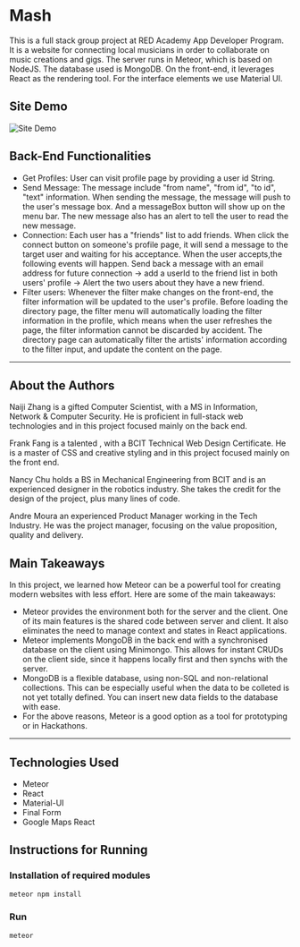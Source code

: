 # Mash

This is a full stack group project at RED Academy App Developer Program. It is a website for connecting local musicians in order to collaborate on music creations and gigs. The server runs in Meteor, which is based on NodeJS. The database used is MongoDB. On the front-end, it leverages React as the rendering tool. For the interface elements we use Material UI.

## Site Demo

![Site Demo](/public/images/site-demo.gif)

## Back-End Functionalities

- Get Profiles: User can visit profile page by providing a user id String.
- Send Message: The message include "from name", "from id", "to id", "text" information. When sending the message, the message will push to the user's message box. And a messageBox button will show up on the menu bar. The new message also has an alert to tell the user to read the new message.
- Connection: Each user has a "friends" list to add friends. When click the connect button on someone's profile page, it will send a message to the target user and waiting for his acceptance. When the user accepts,the following events will happen. Send back a message with an email address for future connection -> add a userId to the friend list in both users' profile -> Alert the two users about they have a new friend.
- Filter users: Whenever the filter make changes on the front-end, the filter information will be updated to the user's profile. Before loading the directory page, the filter menu will automatically loading the filter information in the profile, which means when the user refreshes the page, the filter information cannot be discarded by accident. The directory page can automatically filter the artists' information according to the filter input, and update the content on the page.

---

## About the Authors

Naiji Zhang is a gifted Computer Scientist, with a MS in Information, Network & Computer Security. He is proficient in full-stack web technologies and in this project focused mainly on the back end.

Frank Fang is a talented , with a BCIT Technical Web Design Certificate. He is a master of CSS and creative styling and in this project focused mainly on the front end.

Nancy Chu holds a BS in Mechanical Engineering from BCIT and is an experienced designer in the robotics industry. She takes the credit for the design of the project, plus many lines of code.

Andre Moura an experienced Product Manager working in the Tech Industry. He was the project manager, focusing on the value proposition, quality and delivery.

## Main Takeaways

In this project, we learned how Meteor can be a powerful tool for creating modern websites with less effort. Here are some of the main takeaways:

- Meteor provides the environment both for the server and the client. One of its main features is the shared code between server and client. It also eliminates the need to manage context and states in React applications.
- Meteor implements MongoDB in the back end with a synchronised database on the client using Minimongo. This allows for instant CRUDs on the client side, since it happens locally first and then synchs with the server.
- MongoDB is a flexible database, using non-SQL and non-relational collections. This can be especially useful when the data to be colleted is not yet totally defined. You can insert new data fields to the database with ease.
- For the above reasons, Meteor is a good option as a tool for prototyping or in Hackathons.

---

## Technologies Used

- Meteor
- React
- Material-UI
- Final Form
- Google Maps React

## Instructions for Running

### Installation of required modules

```bash
meteor npm install
```

### Run

```bash
meteor
```
